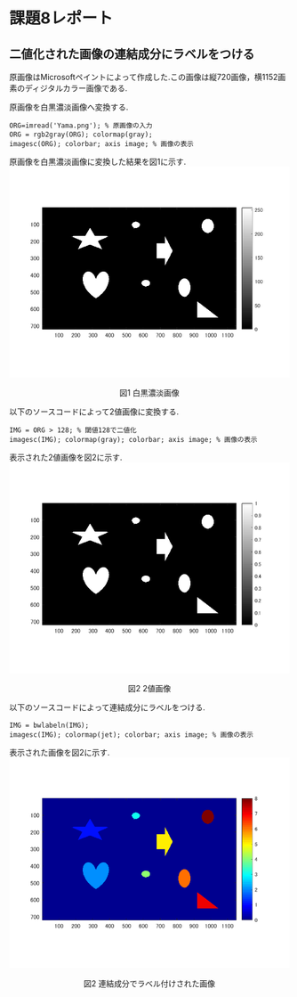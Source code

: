 # 課題8レポート

## 二値化された画像の連結成分にラベルをつける
原画像はMicrosoftペイントによって作成した.この画像は縦720画像，横1152画素のディジタルカラー画像である.

原画像を白黒濃淡画像へ変換する.
```
ORG=imread('Yama.png'); % 原画像の入力
ORG = rgb2gray(ORG); colormap(gray);  
imagesc(ORG); colorbar; axis image; % 画像の表示
```
原画像を白黒濃淡画像に変換した結果を図1に示す.
![白黒濃淡画像](https://github.com/Sisk449/lecture_image_processing/blob/master/image/kadai8_1.png?raw=true)  
<div style="text-align: center;">
図1 白黒濃淡画像
</div>

以下のソースコードによって2値画像に変換する.
```
IMG = ORG > 128; % 閾値128で二値化
imagesc(IMG); colormap(gray); colorbar; axis image; % 画像の表示
```
表示された2値画像を図2に示す.
![2値画像](https://github.com/Sisk449/lecture_image_processing/blob/master/image/kadai8_2.png?raw=true)  
<div style="text-align: center;">
図2 2値画像
</div>

以下のソースコードによって連結成分にラベルをつける.
```
IMG = bwlabeln(IMG);
imagesc(IMG); colormap(jet); colorbar; axis image; % 画像の表示
```
表示された画像を図2に示す.
![連結成分でラベル付けされた画像](https://github.com/Sisk449/lecture_image_processing/blob/master/image/kadai8_3.png?raw=true)  
<div style="text-align: center;">
図2 連結成分でラベル付けされた画像
</div>
